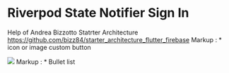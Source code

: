# Riverpod State Notifier Sign In

Help of Andrea Bizzotto Statrter Architecture https://github.com/bizz84/starter_architecture_flutter_firebase
Markup : * icon or image custom button

![](https://github.com/rvdrover/flutter-register-login-riverpod/blob/53f74220d08d0487f51b55cce6c6b22c3b0ce78a/readme_asset/riverpod_flutter_register_login_firebase-1640266496904.gif)
Markup : * Bullet list
           
